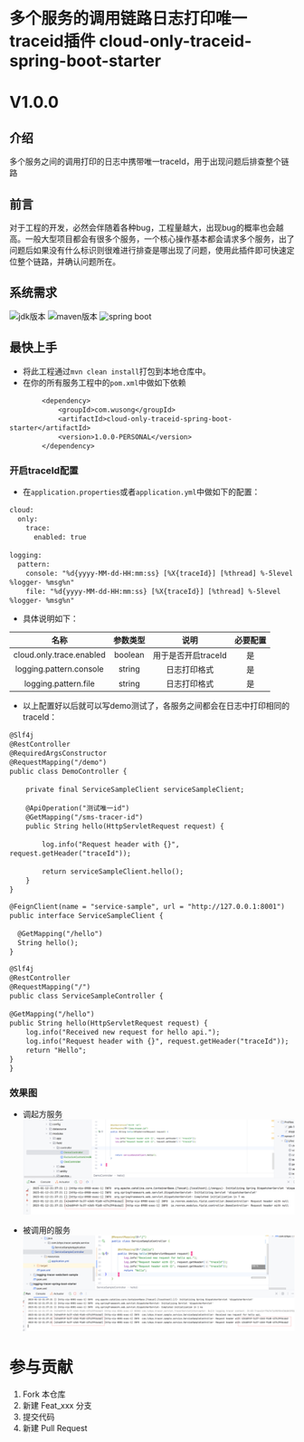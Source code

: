 # 多个服务的调用链路日志打印唯一traceid插件 cloud-only-traceid-spring-boot-starter

# V1.0.0

## 介绍

多个服务之间的调用打印的日志中携带唯一traceId，用于出现问题后排查整个链路

## 前言

对于工程的开发，必然会伴随着各种bug，工程量越大，出现bug的概率也会越高。一般大型项目都会有很多个服务，一个核心操作基本都会请求多个服务，出了问题后如果没有什么标识则很难进行排查是哪出现了问题，使用此插件即可快速定位整个链路，并确认问题所在。

## 系统需求

![jdk版本](https://img.shields.io/badge/java-1.8%2B-red.svg?style=for-the-badge&logo=appveyor)
![maven版本](https://img.shields.io/badge/maven-3.2.5%2B-red.svg?style=for-the-badge&logo=appveyor)
![spring boot](https://img.shields.io/badge/spring%20boot-2.0.0.RELEASE%2B-red.svg?style=for-the-badge&logo=appveyor)

## 最快上手

- 将此工程通过``mvn clean install``打包到本地仓库中。
- 在你的所有服务工程中的``pom.xml``中做如下依赖

```
        <dependency>
            <groupId>com.wusong</groupId>
            <artifactId>cloud-only-traceid-spring-boot-starter</artifactId>
            <version>1.0.0-PERSONAL</version>
        </dependency>

```

### 开启traceId配置

- 在``application.properties``或者``application.yml``中做如下的配置：

```
cloud:
  only:
    trace:
      enabled: true

logging:
  pattern:
    console: "%d{yyyy-MM-dd-HH:mm:ss} [%X{traceId}] [%thread] %-5level %logger- %msg%n"
    file: "%d{yyyy-MM-dd-HH:mm:ss} [%X{traceId}] [%thread] %-5level %logger- %msg%n"
```

- 具体说明如下：

|名称|参数类型|说明|必要配置|
|:-:|:-:|:-:|:-:|
|cloud.only.trace.enabled|boolean|用于是否开启traceId|是|
|logging.pattern.console|string|日志打印格式|是|
|logging.pattern.file|string|日志打印格式|是|

- 以上配置好以后就可以写demo测试了，各服务之间都会在日志中打印相同的traceId：

```
@Slf4j
@RestController
@RequiredArgsConstructor
@RequestMapping("/demo")
public class DemoController {

    private final ServiceSampleClient serviceSampleClient;

    @ApiOperation("测试唯一id")
    @GetMapping("/sms-tracer-id")
    public String hello(HttpServletRequest request) {

        log.info("Request header with {}", request.getHeader("traceId"));
        
        return serviceSampleClient.hello();
    }
}
```

```
@FeignClient(name = "service-sample", url = "http://127.0.0.1:8001")
public interface ServiceSampleClient {

  @GetMapping("/hello")
  String hello();
}
```

```
@Slf4j
@RestController
@RequestMapping("/")
public class ServiceSampleController {

@GetMapping("/hello")
public String hello(HttpServletRequest request) {
    log.info("Received new request for hello api.");
    log.info("Request header with {}", request.getHeader("traceId"));
    return "Hello";
}
}
```

### 效果图
- 调起方服务
![效果](/doc/tuyi.png)

- 被调用的服务
![效果](/doc/tuer.png)

# 参与贡献

1. Fork 本仓库
2. 新建 Feat_xxx 分支
3. 提交代码
4. 新建 Pull Request
